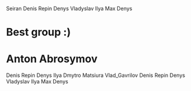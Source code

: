 Seiran
Denis Repin
Denys
Vladyslav
Ilya
Max 
Denys
# Best group :)
# Anton Abrosymov
Denis Repin
Denys
Ilya
Dmytro Matsiura
Vlad_Gavrilov
Denis Repin
Denys
Vladyslav
Ilya
Max 
Denys
